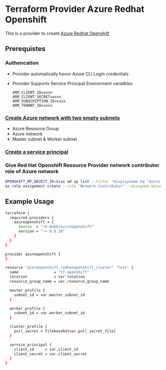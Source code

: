 # Terraform Provider Azure Redhat Openshift

This is a provider to create [Azure Redhat Openshift](https://docs.microsoft.com/en-us/azure/openshift/)


## Prerequistes

### Authencation

* Provider automatically honor Azure CLI Login credentials
* Provider Supports Service Principal Environment varialbles

    ```
    ARM_CLIENT_ID=xxxx
    ARM_CLIENT_SECRET=xxxx
    ARM_SUBSCRIPTION_ID=xxxx
    ARM_TENANT_ID=xxxx
    ```


### [Create Azure network with two empty subnets](https://docs.microsoft.com/en-us/azure/openshift/tutorial-create-cluster#create-a-virtual-network-containing-two-empty-subnets)
* Azure Resource Group
* Azure network
* Master subnet & Worker subnet

### [Create a service principal](https://docs.microsoft.com/en-us/azure/openshift/howto-create-service-principal?pivots=aro-azurecli)

### Give Red Hat Openshift Resource Provider network contributor role of Azure network

```bash
OPENSHIFT_RP_OBJECT_ID=$(az ad sp list --filter "displayname eq 'Azure Red Hat OpenShift RP'" --query "[?appDisplayName=='Azure Red Hat OpenShift RP'].objectId" --only-show-errors --output tsv)
az role assignment create --role "Network Contributor" --assignee-object-id ${OPENSHIFT_RP_OBJECT_ID} --scope [NETWORK_ID]
```

## Example Usage

```bash
terraform {
  required_providers {
    azureopenshift = {
      source  = "rh-mobb/azureopenshift"
      version = "~> 0.0.10"
    }
  }
}

provider azureopenshift {
}

resource "azureopenshift_redhatopenshift_cluster" "test" {
  name                = "tf-openshift"
  location            = var.location
  resource_group_name = var.resource_group_name

  master_profile {
    subnet_id = var.master_subnet_id
  }

  worker_profile {
    subnet_id = var.worker_subnet_id
  }

  cluster_profile {
    pull_secret = filebase64(var.pull_secret_file)
  }

  service_principal {
    client_id     = var.client_id
    client_secret = var.client_secret
  }
}
```

